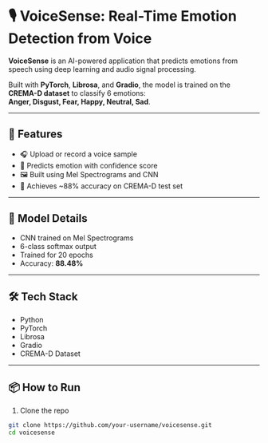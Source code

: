 # 🎙️ VoiceSense: Real-Time Emotion Detection from Voice

**VoiceSense** is an AI-powered application that predicts emotions from speech using deep learning and audio signal processing.

Built with **PyTorch**, **Librosa**, and **Gradio**, the model is trained on the **CREMA-D dataset** to classify 6 emotions:  
**Anger, Disgust, Fear, Happy, Neutral, Sad**.

---

## 🚀 Features

- 🎧 Upload or record a voice sample
- 🧠 Predicts emotion with confidence score
- 🖼️ Built using Mel Spectrograms and CNN
- 🔬 Achieves ~88% accuracy on CREMA-D test set

---

## 🧠 Model Details

- CNN trained on Mel Spectrograms
- 6-class softmax output
- Trained for 20 epochs
- Accuracy: **88.48%**

---

## 🛠️ Tech Stack

- Python
- PyTorch
- Librosa
- Gradio
- CREMA-D Dataset

---

## 📦 How to Run

1. Clone the repo

```bash
git clone https://github.com/your-username/voicesense.git
cd voicesense
